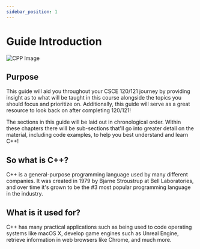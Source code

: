 ```yaml
---
sidebar_position: 1
---
```


# Guide Introduction

![CPP Image](/img/intro-cpp.png)

## Purpose

This guide will aid you throughout your CSCE 120/121 journey by providing insight as to what will be taught in this course alongside the topics you should focus and prioritize on. Additionally, this guide will serve as a great resource to look back on after completing 120/121!

The sections in this guide will be laid out in chronological order. Within these chapters there will be sub-sections that'll go into greater detail on the material, including code examples, to help you best understand and learn C++!

## So what is C++?

C++ is a general-purpose programming language used by many different companies. It was created in 1979 by Bjarne Stroustrup at Bell Laboratories, and over time it's grown to be the #3 most popular programming language in the industry.

## What is it used for?

C++ has many practical applications such as being used to code operating systems like macOS X, develop game engines such as Unreal Engine, retrieve information in web browsers like Chrome, and much more.